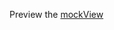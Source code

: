 Preview the [mockView](https://app.slack.com/block-kit-builder/T011CQQ2DE2#%7B%22type%22:%22modal%22,%22title%22:%7B%22type%22:%22plain_text%22,%22text%22:%22Testing%20Modal%20Title%22,%22emoji%22:false%7D,%22submit%22:%7B%22type%22:%22plain_text%22,%22text%22:%22Submit%22,%22emoji%22:true%7D,%22close%22:%7B%22type%22:%22plain_text%22,%22text%22:%22Cancel%22,%22emoji%22:true%7D,%22blocks%22:%5B%7B%22type%22:%22input%22,%22element%22:%7B%22type%22:%22plain_text_input%22,%22multiline%22:true,%22placeholder%22:%7B%22type%22:%22plain_text%22,%22text%22:%22Placeholder%20text%20for%20plain%20text%20input%22,%22emoji%22:false%7D%7D,%22label%22:%7B%22type%22:%22plain_text%22,%22text%22:%22Plain%20Text%20Input%22,%22emoji%22:true%7D%7D,%7B%22type%22:%22input%22,%22element%22:%7B%22type%22:%22static_select%22,%22placeholder%22:%7B%22type%22:%22plain_text%22,%22text%22:%22Placeholder%20text%20for%20static%20select%22,%22emoji%22:true%7D,%22options%22:%5B%7B%22text%22:%7B%22type%22:%22plain_text%22,%22text%22:%22option%200%22,%22emoji%22:true%7D,%22value%22:%22value-0%22%7D,%7B%22text%22:%7B%22type%22:%22plain_text%22,%22text%22:%22option%201%22,%22emoji%22:true%7D,%22value%22:%22value-1%22%7D%5D%7D,%22label%22:%7B%22type%22:%22plain_text%22,%22text%22:%22Static%20Select%22,%22emoji%22:true%7D%7D,%7B%22type%22:%22input%22,%22element%22:%7B%22type%22:%22multi_static_select%22,%22placeholder%22:%7B%22type%22:%22plain_text%22,%22text%22:%22Placeholder%20text%20for%20multiple%20static%20select%22,%22emoji%22:true%7D,%22options%22:%5B%7B%22text%22:%7B%22type%22:%22plain_text%22,%22text%22:%22option%200%22,%22emoji%22:true%7D,%22value%22:%22value-0%22%7D,%7B%22text%22:%7B%22type%22:%22plain_text%22,%22text%22:%22option%201%22,%22emoji%22:true%7D,%22value%22:%22value-1%22%7D%5D%7D,%22label%22:%7B%22type%22:%22plain_text%22,%22text%22:%22Multiple%20Static%20Select%22,%22emoji%22:true%7D%7D,%7B%22type%22:%22input%22,%22element%22:%7B%22type%22:%22multi_users_select%22,%22placeholder%22:%7B%22type%22:%22plain_text%22,%22text%22:%22Placeholder%20text%20for%20multiple%20users%20select%22,%22emoji%22:true%7D%7D,%22label%22:%7B%22type%22:%22plain_text%22,%22text%22:%22Multiple%20Users%20Select%22,%22emoji%22:true%7D%7D,%7B%22type%22:%22input%22,%22element%22:%7B%22type%22:%22datepicker%22,%22initial_date%22:%221990-04-28%22,%22placeholder%22:%7B%22type%22:%22plain_text%22,%22text%22:%22Placeholder%20text%20for%20date%20picker%22,%22emoji%22:true%7D%7D,%22label%22:%7B%22type%22:%22plain_text%22,%22text%22:%22Date%20Picker%22,%22emoji%22:true%7D%7D,%7B%22type%22:%22input%22,%22element%22:%7B%22type%22:%22checkboxes%22,%22options%22:%5B%7B%22text%22:%7B%22type%22:%22plain_text%22,%22text%22:%22option%200%22,%22emoji%22:true%7D,%22value%22:%22value-0%22%7D,%7B%22text%22:%7B%22type%22:%22plain_text%22,%22text%22:%22option%201%22,%22emoji%22:true%7D,%22value%22:%22value-1%22%7D%5D%7D,%22label%22:%7B%22type%22:%22plain_text%22,%22text%22:%22Checkboxes%22,%22emoji%22:true%7D%7D,%7B%22type%22:%22input%22,%22element%22:%7B%22type%22:%22radio_buttons%22,%22options%22:%5B%7B%22text%22:%7B%22type%22:%22plain_text%22,%22text%22:%22option%200%22,%22emoji%22:true%7D,%22value%22:%22value-0%22%7D,%7B%22text%22:%7B%22type%22:%22plain_text%22,%22text%22:%22option%201%22,%22emoji%22:true%7D,%22value%22:%22value-1%22%7D%5D%7D,%22label%22:%7B%22type%22:%22plain_text%22,%22text%22:%22Radio%20Buttons%22,%22emoji%22:true%7D%7D%5D%7D)
